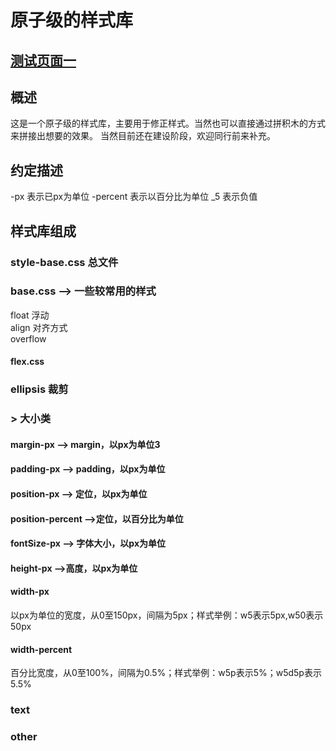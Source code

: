 # 原子级的样式库

## [测试页面一](test/test.html)
## 概述
这是一个原子级的样式库，主要用于修正样式。当然也可以直接通过拼积木的方式来拼接出想要的效果。
当然目前还在建设阶段，欢迎同行前来补充。
## 约定描述
-px 表示已px为单位
-percent 表示以百分比为单位
_5 表示负值

## 样式库组成
### style-base.css  总文件  
### base.css  --> 一些较常用的样式   
   float  浮动  
   align  对齐方式  
   overflow

#### flex.css  
### ellipsis  裁剪  
### > 大小类  
####  margin-px   --> margin，以px为单位3
####  padding-px   --> padding，以px为单位  
####  position-px   --> 定位，以px为单位  
####  position-percent  -->定位，以百分比为单位 
####  fontSize-px  --> 字体大小，以px为单位  
####  height-px  -->高度，以px为单位 
 
####  width-px  
以px为单位的宽度，从0至150px，间隔为5px；样式举例：w5表示5px,w50表示50px
####  width-percent  
百分比宽度，从0至100%，间隔为0.5%；样式举例：w5p表示5%；w5d5p表示5.5%

### text  
### other  
